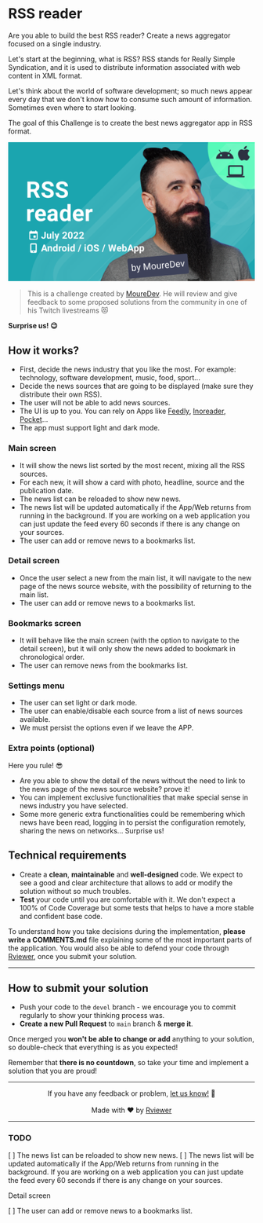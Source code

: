 # RSS reader

Are you able to build the best RSS reader?
Create a news aggregator focused on a single industry.

Let's start at the beginning, what is RSS?
RSS stands for Really Simple Syndication, and it is used to distribute information associated with web content in XML
format.

Let's think about the world of software development; so much news appear every day that we don't know how to consume
such amount of information. Sometimes even where to start looking.

The goal of this Challenge is to create the best news aggregator app in RSS format.

![Brais Moure Challenge card](mouredev_rss_reader.png)
> This is a challenge created by [MoureDev](https://www.twitch.tv/mouredev). He will review and give feedback to some
> proposed solutions from the community in one of his Twitch livestreams 😻

**Surprise us! 😉**

## How it works?

* First, decide the news industry that you like the most. For example: technology, software development, music, food,
  sport...
* Decide the news sources that are going to be displayed (make sure they distribute their own RSS).
* The user will not be able to add news sources.
* The UI is up to you. You can rely on Apps like [Feedly](https://feedly.com/), [Inoreader](https://www.inoreader.com/),
  [Pocket](https://getpocket.com/es/)...
* The app must support light and dark mode.

### Main screen
* It will show the news list sorted by the most recent, mixing all the RSS sources.
* For each new, it will show a card with photo, headline, source and the publication date.
* The news list can be reloaded to show new news.
* The news list will be updated automatically if the App/Web returns from running in the background. If you are working
  on a web application you can just update the feed every 60 seconds if there is any change on your sources.
* The user can add or remove news to a bookmarks list.

### Detail screen

* Once the user select a new from the main list, it will navigate to the new page of the news source website, with the
  possibility of returning to the main list.
* The user can add or remove news to a bookmarks list.

### Bookmarks screen

* It will behave like the main screen (with the option to navigate to the detail screen), but it will only show the news
  added to bookmark in chronological order.
* The user can remove news from the bookmarks list.

### Settings menu
* The user can set light or dark mode.
* The user can enable/disable each source from a list of news sources available.
* We must persist the options even if we leave the APP.

### Extra points (optional)

Here you rule! 😎

* Are you able to show the detail of the news without the need to link to the news page of the news source website?
  prove it!
* You can implement exclusive functionalities that make special sense in news industry you have selected.
* Some more generic extra functionalities could be remembering which news have been read, logging in to persist the
  configuration remotely, sharing the news on networks... Surprise us!

## Technical requirements

* Create a **clean**, **maintainable** and **well-designed** code. We expect to see a good and clear architecture that
  allows to add or modify the solution without so much troubles.
* **Test** your code until you are comfortable with it. We don't expect a 100% of Code Coverage but some tests that
  helps to have a more stable and confident base code.

To understand how you take decisions during the implementation, **please write a COMMENTS.md** file explaining some of
the most important parts of the application. You would also be able to defend your code through
[Rviewer](https://rviewer.io), once you submit your solution.

---

## How to submit your solution

* Push your code to the `devel` branch - we encourage you to commit regularly to show your thinking process was.
* **Create a new Pull Request** to `main` branch & **merge it**.

Once merged you **won't be able to change or add** anything to your solution, so double-check that everything is as you
expected!

Remember that **there is no countdown**, so take your time and implement a solution that you are proud!

--- 

<p align="center">
  If you have any feedback or problem, <a href="mailto:help@rviewer.io">let us know!</a> 🤘
  <br><br>
  Made with ❤️ by <a href="https://rviewer.io">Rviewer</a>
</p>

---

### TODO

[ ] The news list can be reloaded to show new news.
[ ] The news list will be updated automatically if the App/Web returns from running in the background. If you are working on a web application you can just update the feed every 60 seconds if there is any change on your sources.

Detail screen

[ ] The user can add or remove news to a bookmarks list.
